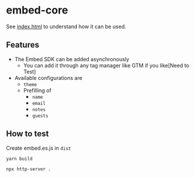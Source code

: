 # embed-core

See [index.html](index.html) to understand how it can be used.

## Features

- The  Embed SDK can be added asynchronously
  - You can add it through any tag manager like GTM if you like[Need to Test]
- Available configurations are
  - `theme`
  - Prefilling of
    - `name`
    - `email`
    - `notes`
    - `guests`


## How to test

Create embed.es.js in `dist`
```bash
yarn build
```

```bash
npx http-server .
```
